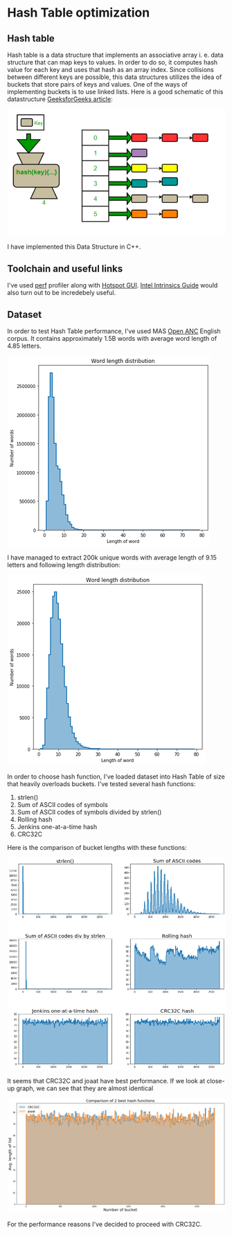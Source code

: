 # Hash Table optimization

## Hash table 
Hash table is a data structure that implements an associative array i. e. data structure that can map keys to values. In order to do so, it computes hash value for each key and uses that hash as an array index. Since collisions between different keys are possible, this data structures utilizes the idea of buckets that store pairs of keys and values. One of the ways of implementing buckets is to use linked lists. Here is a good schematic of this datastructure [GeeksforGeeks article](https://www.geeksforgeeks.org/implementing-our-own-hash-table-with-separate-chaining-in-java/):

![Hash table schematic](img/HashTable.png)

I have implemented this Data Structure in C++.

## Toolchain and useful links
I've used [perf](https://github.com/torvalds/linux/tree/master/tools/perf) profiler along with [Hotspot GUI](https://github.com/KDAB/hotspot). [Intel Intrinsics Guide]() would also turn out to be incredebely useful.

## Dataset
In order to test Hash Table performance, I've used MAS [Open ANC](https://www.anc.org/data/oanc/) English corpus. It contains approximately 1.5B words with average word length of 4.85 letters.

![Word length distribution](img/Words.png)

I have managed to extract 200k unique words with average length of 9.15 letters and following length distribution:

![Unique word length distribution](img/Unique.png)

In order to choose hash function, I've loaded dataset into Hash Table of size that heavily overloads buckets. I've tested several hash functions:
1. strlen()
2. Sum of ASCII codes of symbols
3. Sum of ASCII codes of symbols divided by strlen()
4. Rolling hash
5. Jenkins one-at-a-time hash
6. CRC32C

Here is the comparison of bucket lengths with these functions:

![Bucket lengths graph](img/comparison.png)

It seems that CRC32C and joaat have best performance. If we look at close-up graph, we can see that they are almost identical

![Close-up graph of joaat and CRC32C](img/closeup.png)

For the performance reasons I've decided to proceed with CRC32C.